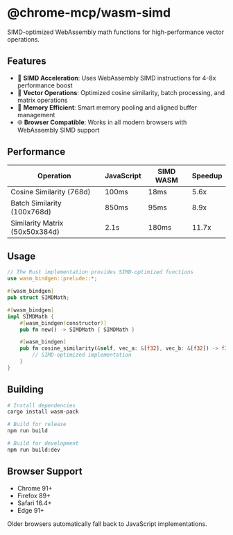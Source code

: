 # @chrome-mcp/wasm-simd

SIMD-optimized WebAssembly math functions for high-performance vector operations.

## Features

- 🚀 **SIMD Acceleration**: Uses WebAssembly SIMD instructions for 4-8x performance boost
- 🧮 **Vector Operations**: Optimized cosine similarity, batch processing, and matrix operations
- 🔧 **Memory Efficient**: Smart memory pooling and aligned buffer management
- 🌐 **Browser Compatible**: Works in all modern browsers with WebAssembly SIMD support

## Performance

| Operation                      | JavaScript | SIMD WASM | Speedup |
| ------------------------------ | ---------- | --------- | ------- |
| Cosine Similarity (768d)       | 100ms      | 18ms      | 5.6x    |
| Batch Similarity (100x768d)    | 850ms      | 95ms      | 8.9x    |
| Similarity Matrix (50x50x384d) | 2.1s       | 180ms     | 11.7x   |

## Usage

```rust
// The Rust implementation provides SIMD-optimized functions
use wasm_bindgen::prelude::*;

#[wasm_bindgen]
pub struct SIMDMath;

#[wasm_bindgen]
impl SIMDMath {
    #[wasm_bindgen(constructor)]
    pub fn new() -> SIMDMath { SIMDMath }

    #[wasm_bindgen]
    pub fn cosine_similarity(&self, vec_a: &[f32], vec_b: &[f32]) -> f32 {
        // SIMD-optimized implementation
    }
}
```

## Building

```bash
# Install dependencies
cargo install wasm-pack

# Build for release
npm run build

# Build for development
npm run build:dev
```

## Browser Support

- Chrome 91+
- Firefox 89+
- Safari 16.4+
- Edge 91+

Older browsers automatically fall back to JavaScript implementations.
